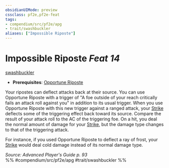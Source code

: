 ```yaml
---
obsidianUIMode: preview
cssclass: pf2e,pf2e-feat
tags:
- compendium/src/pf2e/apg
- trait/swashbuckler
aliases: ["Impossible Riposte"]
---
```

# Impossible Riposte  *Feat 14*  
[swashbuckler](/rules/traits/swashbuckler-apg.md)  

- **Prerequisites**: [Opportune Riposte](/rules/actions/opportune-riposte-apg.md)

Your ripostes can deflect attacks back at their source. You can use Opportune Riposte with a trigger of "A foe outside of your reach critically fails an attack roll against you" in addition to its usual trigger. When you use Opportune Riposte with this new trigger against a ranged attack, your [Strike](/rules/actions/strike.md) deflects some of the triggering effect back toward its source. Compare the result of your attack roll to the AC of the triggering foe. On a hit, you deal the normal amount of damage for your [Strike](/rules/actions/strike.md), but the damage type changes to that of the triggering attack.

For instance, if you used Opportune Riposte to deflect a ray of frost, your [Strike](/rules/actions/strike.md) would deal cold damage instead of its normal damage type.

*Source: Advanced Player's Guide p. 93*  
%% #compendium/src/pf2e/apg #trait/swashbuckler %%